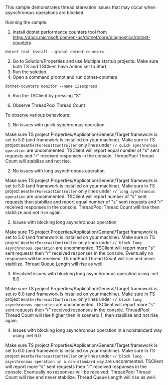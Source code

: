 This sample demonstrates thread starvation issues that may occur when asynchronous operations are blocked.

Running the sample:

1. Install dotnet performance counters tool from https://docs.microsoft.com/en-us/dotnet/core/diagnostics/dotnet-counters

```
dotnet tool install --global dotnet-counters
```

2. Go to Solution/Properties and use Multiple startup projects. Make sure both TS and TSClient have Action set to Start.
3. Run the solution.
4. Open a command prompt and run dotnet-counters

```
dotnet-counters monitor --name iisexpress
```

5. Run the TSClient by pressing "S"

6. Observe ThreadPool Thread Count

To observe various behaviours:

1. No issues with quick synchronous operation

Make sure TS project Properties/Application/General/Target framework is set to 5.0 (and framework is installed on your machine).
Make sure in TS project `WeatherForecastController` only lines under `// quick synchronous operation` are uncommented.
TSClient will report equal number of "s" sent requests and "r" received responses in the console.
ThreadPool Thread Count will stabilize and not rise.

2.  No issues with long asynchronous operation

Make sure TS project Properties/Application/General/Target framework is set to 5.0 (and framework is installed on your machine).
Make sure in TS project `WeatherForecastController` only lines under `// long aynchronous operation` are uncommented.
TSClient will report number of "s" sent requests then stabilize and report equal number of "s" sent requests and "r" received responses in the console.
ThreadPool Thread Count will rise then stabilize and not rise again.

2.  Issues with blocking long asynchronous operation

Make sure TS project Properties/Application/General/Target framework is set to 5.0 (and framework is installed on your machine).
Make sure in TS project `WeatherForecastController` only lines under `// block long asynchronous operation` are uncommented.
TSClient will report more "s" sent requests then "r" received responses in the console. Eventually no responses will be received.
ThreadPool Thread Count will rise and never stabilize. Thread Queue Length will rise as well.

3.  Resolved issues with blocking long asynchronous operation using .net 6.0

Make sure TS project Properties/Application/General/Target framework is set to 6.0 (and framework is installed on your machine).
Make sure in TS project `WeatherForecastController` only lines under `// block long asynchronous operation` are uncommented.
TSClient will report more "s" sent requests then "r" received responses in the console.
ThreadPool Thread Count will rise higher then in scenario 1, then stabilize and not rise again.

4.  Issues with blocking long asynchronous operation in a nonstandard way using .net 6.0

Make sure TS project Properties/Application/General/Target framework is set to 6.0 (and framework is installed on your machine).
Make sure in TS project `WeatherForecastController` only lines under `// block long asynchronous operation in a non-standard way` are uncommented.
TSClient will report more "s" sent requests then "r" received responses in the console. Eventually no responses will be received.
ThreadPool Thread Count will rise and never stabilize. Thread Queue Length will rise as well.
